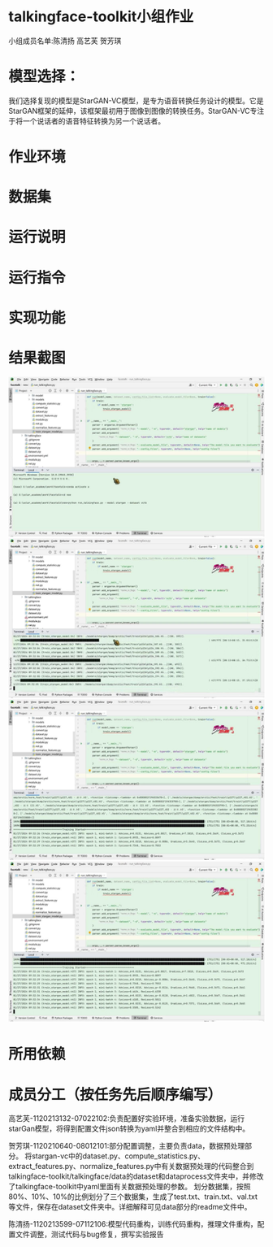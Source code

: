 # talkingface-toolkit小组作业
小组成员名单:陈清扬 高艺芙 贺芳琪
# 模型选择：
我们选择复现的模型是StarGAN-VC模型，是专为语音转换任务设计的模型。它是StarGAN框架的延伸，该框架最初用于图像到图像的转换任务。StarGAN-VC专注于将一个说话者的语音特征转换为另一个说话者。
# 作业环境
# 数据集
# 运行说明
# 运行指令
# 实现功能
# 结果截图
![](./md_img/1.jpg)
![](./md_img/2.jpg)
![](./md_img/3.jpg)
![](./md_img/4.jpg)

# 所用依赖
# 成员分工（按任务先后顺序编写）
高艺芙-1120213132-07022102:负责配置好实验环境，准备实验数据，运行starGan模型，将得到配置文件json转换为yaml并整合到相应的文件结构中。

贺芳琪-1120210640-08012101:部分配置调整，主要负责data，数据预处理部分。
  将stargan-vc中的dataset.py、compute_statistics.py、extract_features.py、normalize_features.py中有关数据预处理的代码整合到talkingface-toolkit/talkingface/data的dataset和dataprocess文件夹中，并修改了talkingface-toolkit中yaml里面有关数据预处理的参数。
  划分数据集，按照80%、10%、10%的比例划分了三个数据集，生成了test.txt、train.txt、val.txt等文件，保存在dataset文件夹中。详细解释可见data部分的readme文件中。
  
陈清扬-1120213599-07112106:模型代码重构，训练代码重构，推理文件重构，配置文件调整，测试代码与bug修复，撰写实验报告

